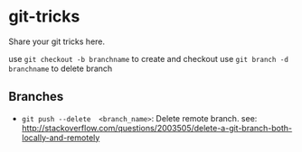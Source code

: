 # git-tricks
Share your git tricks here.

use `git checkout -b branchname` to create and checkout
use `git branch -d branchname` to delete branch

## Branches
- `git push --delete  <branch_name>`: Delete remote branch.  see: http://stackoverflow.com/questions/2003505/delete-a-git-branch-both-locally-and-remotely
